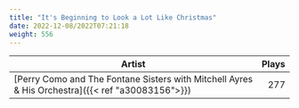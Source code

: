 ```yaml
---
title: "It's Beginning to Look a Lot Like Christmas"
date: 2022-12-08/2022T07:21:18
weight: 556
---
```




 Artist | Plays 
----- | -----:
[Perry Como and The Fontane Sisters with Mitchell Ayres & His Orchestra]({{< ref "a30083156">}}) | 277
